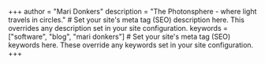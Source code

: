 +++
author = "Mari Donkers"
description = "The Photonsphere - where light travels in circles." # Set your site's meta tag (SEO) description here. This overrides any description set in your site configuration.
keywords = ["software", "blog", "mari donkers"] # Set your site's meta tag (SEO) keywords here. These override any keywords set in your site configuration.
+++
